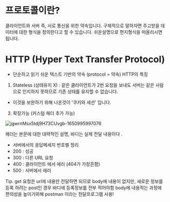 # 프로토콜이란?
클라이언트와 서버 즉, 서로 통신을 위한 약속입니다. 구체적으로 말하자면 주고받을 데이터에 대한 형식을 정의한다고 할 수 있습니다.
쉬운설명으로 편지형식을 떠올리시면 됩니다.

# HTTP (Hyper Text Transfer Protocol) 
- 단순하고 읽기 쉬운 텍스트 기반의 약속 (protocol = 약속) 
HTTP의 특징

1. Stateless (상태유지 X) : 같은 클라이언트가 2번 요청을 보내도 서버는 같은 사람으로 인지하지 못하므로 기존 상태를 유지할 수 없습니다.
- 이것을 보완하기 위해 나온것이 '쿠키와 세션' 입니다.
2. 확장가능 (커스텀 헤더 추가 가능)

![jgwrnMsx5tdj9H73CUvgb-1650995997076](https://user-images.githubusercontent.com/99226598/174216803-c446bfb9-7982-42a8-9a6f-3a7a3cb0ac9f.png)

헤더는 본문에 대한 대략적인 설명, 바디는 실제 전달 내용이다 .

- 서버에서의 응답메세지 번호별 정리
- 200 : 성공
- 300 : 다른 URL 요청
- 400 : 클라이언트 에서 에러 (404가 가장흔함)
- 500 : 서버에서 에러  

Tip. get 요청은 url에 내용만 전달하면 되므로 body에 내용이 없지만, 새로운 정보를 등록 하려는 post인 경우 바디에 등록정보를 전부 적어야함
body에 내용적는 과정에 편의성을 높이기위해 postman 이라는 전달프로그램 사용! 
